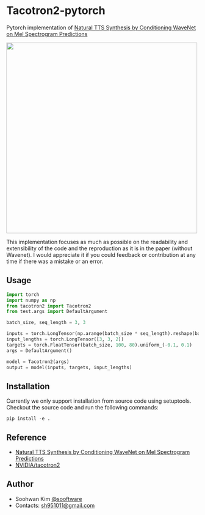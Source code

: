 # Tacotron2-pytorch
  
Pytorch implementation of [Natural TTS Synthesis by Conditioning WaveNet on Mel Spectrogram Predictions](https://arxiv.org/abs/1712.05884)    

  
<img src="https://user-images.githubusercontent.com/42150335/94840259-1cfbe900-0453-11eb-8803-cac2ea30b425.png" width=500>
  
This implementation focuses as much as possible on the readability and extensibility of the code and the reproduction as it is in the paper (without Wavenet). I would appreciate it if you could feedback or contribution at any time if there was a mistake or an error.
  
## Usage
```python
import torch
import numpy as np
from tacotron2 import Tacotron2
from test.args import DefaultArgument

batch_size, seq_length = 3, 3

inputs = torch.LongTensor(np.arange(batch_size * seq_length).reshape(batch_size, seq_length))
input_lengths = torch.LongTensor([3, 3, 2])
targets = torch.FloatTensor(batch_size, 100, 80).uniform_(-0.1, 0.1)
args = DefaultArgument()

model = Tacotron2(args)
output = model(inputs, targets, input_lengths)
```
  
## Installation
Currently we only support installation from source code using setuptools. Checkout the source code and run the
following commands:  
```
pip install -e .
```
  
## Reference
  
- [Natural TTS Synthesis by Conditioning WaveNet on Mel Spectrogram Predictions](https://arxiv.org/abs/1712.05884)
- [NVIDIA/tacotron2](https://github.com/NVIDIA/tacotron2)    
  
## Author
  
* Soohwan Kim [@sooftware](https://github.com/sooftware)
* Contacts: sh951011@gmail.com
